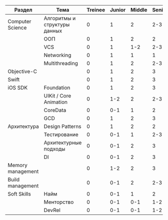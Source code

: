 | Раздел | Тема | Treinee | Junior | Middle | Senior | Master |
| --- | --- | --- | --- | --- | --- | --- |
| Computer Science | Алгоритмы и структуры данных | 0 | 1 | 2 | 2-3 | 2-3 |
| | ООП | 0 | 1 | 2 | 2 | 2 |
| | VCS | 0 | 1 | 1-2 | 2-3 | 3 |
| | Networking | 0 | 1 | 1 | 1 | 1 |
| | Multithreading | 0 | 1 | 2 | 2-3 | 3 |
| Objective-C | | 0 | 1 | 2 | 3 | 4 |
| Swift | | 0 | 1 | 2 | 3 | 4 |
| iOS SDK | Foundation | 0 | 1 | 2 | 3 | 3 |
| | UIKit / Core Animation | 0 | 1-2 | 2 | 2-3 | 3 |
| | CoreData | 0 | 0-1 | 1 | 2 | 3 |
| | GCD | 0 | 1 | 2 | 3 | 4 |
| Архитектура | Design Patterns | 0 | 1 | 2 | 2 | 2 |
| | Тестирование | 0 | 0-1 | 1 | 2-3 | 3 |
| | Архитектурные подходы | 0 | 0-1 | 2 | 3 | 4 |
| | DI | 0 | 0-1 | 2 | 3 | 4 |
| Memory management | | 0 | 1-2 | 2 | 3 | 3 |
| Build management | | 0 | 0-1 | 2 | 2-3 | 3 |
| Soft Skills | Найм | 0 | 0-1 | 1 | 2 | 3 |
| | Менторство | 0 | 0-1 | 0-1 | 1-2 | 2 |
| | DevRel | 0 | 0-1 | 0-1 | 1-2 | 2 |